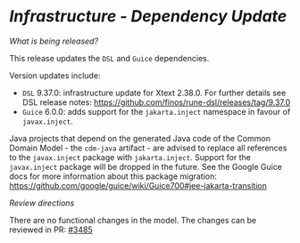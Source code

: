 # _Infrastructure - Dependency Update_

_What is being released?_

This release updates the `DSL` and `Guice` dependencies.

Version updates include:
- `DSL` 9.37.0: infrastructure update for Xtext 2.38.0. For further details see DSL release notes: https://github.com/finos/rune-dsl/releases/tag/9.37.0
- `Guice` 6.0.0: adds support for the `jakarta.inject` namespace in favour of `javax.inject`.

Java projects that depend on the generated Java code of the Common Domain Model - the `cdm-java` artifact -
are advised to replace all references to the `javax.inject` package with `jakarta.inject`.
Support for the `javax.inject` package will be dropped in the future.
See the Google Guice docs for more information about this package migration: https://github.com/google/guice/wiki/Guice700#jee-jakarta-transition

_Review directions_

There are no functional changes in the model. The changes can be reviewed in PR: [#3485](https://github.com/finos/common-domain-model/pull/3485) 
